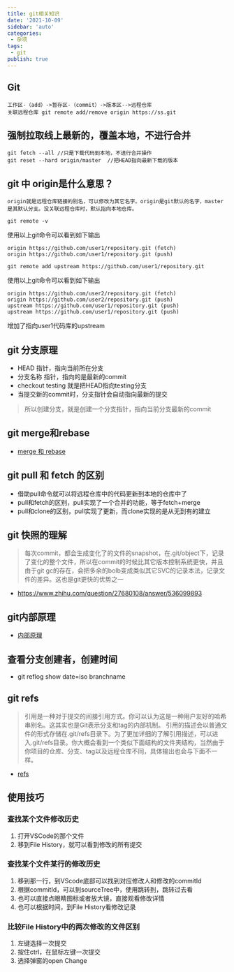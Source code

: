 ```yaml
---
title: git相关知识
date: '2021-10-09'
sidebar: 'auto'
categories:
 - 杂项
tags:
 - git
publish: true
---
```


## Git
	工作区-（add）->暂存区-（commit）->版本区-->远程仓库
	关联远程仓库 git remote add/remove origin https://ss.git

## 强制拉取线上最新的，覆盖本地，不进行合并
```git
git fetch --all //只是下载代码到本地，不进行合并操作
git reset --hard origin/master  //把HEAD指向最新下载的版本
```

## git 中 origin是什么意思？
	origin就是远程仓库链接的别名，可以修改为其它名字。origin是git默认的名字，master是其默认分支。没关联远程仓库时，默认指向本地仓库。
```git
git remote -v
```
使用以上git命令可以看到如下输出
```git
origin https://github.com/user1/repository.git (fetch)
origin https://github.com/user1/repository.git (push)
```
```git
git remote add upstream https://github.com/user1/repository.git
```
使用以上git命令可以看到如下输出
```git
origin https://github.com/user2/repository.git (fetch)
origin https://github.com/user2/repository.git (push)
upstream https://github.com/user1/repository.git (push)
upstream https://github.com/user1/repository.git (push)
```
增加了指向user1代码库的upstream

## git 分支原理
- HEAD 指针，指向当前所在分支
- 分支名称 指针，指向的是最新的commit
- checkout testing 就是把HEAD指向testing分支
- 当提交新的commit时，分支指针会自动指向最新的提交
> 所以创建分支，就是创建一个分支指针，指向当前分支最新的commit

## git merge和rebase
- [merge 和 rebase](https://www.jianshu.com/p/fbf46dd9e71d)

## git pull 和 fetch 的区别
- 借助pull命令就可以将远程仓库中的代码更新到本地的仓库中了
- pull和fetch的区别，pull实现了一个合并的功能，等于fetch+merge
- pull和clone的区别，pull实现了更新，而clone实现的是从无到有的建立

## git 快照的理解
> 每次commit，都会生成变化了的文件的snapshot，在.git/object下，记录了变化的整个文件，所以在commit的时候比其它版本控制系统更快，并且由于git gc的存在，会把多余的bolb变成类似其它SVC的记录本法，记录文件的差异。这也是git更快的优势之一
- https://www.zhihu.com/question/27680108/answer/536099893

## git内部原理
- [内部原理](https://git-scm.com/book/zh/v2/Git-%E5%86%85%E9%83%A8%E5%8E%9F%E7%90%86-Git-%E5%AF%B9%E8%B1%A1)

## 查看分支创建者，创建时间
- git reflog show date=iso branchname

## git refs
> 引用是一种对于提交的间接引用方式。你可以认为这是一种用户友好的哈希串别名。这其实也是Git表示分支和tag的内部机制。
> 引用的描述会以普通文件的形式存储在.git/refs目录下。为了更加详细的了解引用描述，可以进入.git/refs目录。你大概会看到一个类似下面结构的文件夹结构，当然由于你项目的仓库、分支、tag以及远程仓库不同，具体输出也会与下面不一样。
- [refs](https://zhuanlan.zhihu.com/p/521722781)


## 使用技巧
### 查找某个文件修改历史
1. 打开VSCode的那个文件
2. 移到File History，就可以看到修改的所有提交

### 查找某个文件某行的修改历史
1. 移到那一行，到VScode底部可以找到对应修改人和修改的commitId
2. 根据commitId，可以到sourceTree中，使用跳转到，跳转过去看
3. 也可以直接点眼睛图标或者放大镜，直接观看修改详情
4. 也可以根据时间，到File History看修改记录


### 比较File History中的两次修改的文件区别
1. 左键选择一次提交
2. 按住ctrl，在鼠标左键一次提交
3. 选择弹窗的open Change